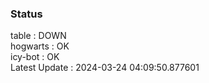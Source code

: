### Status


table : DOWN  
hogwarts : OK  
icy-bot : OK  
Latest Update : 2024-03-24 04:09:50.877601
